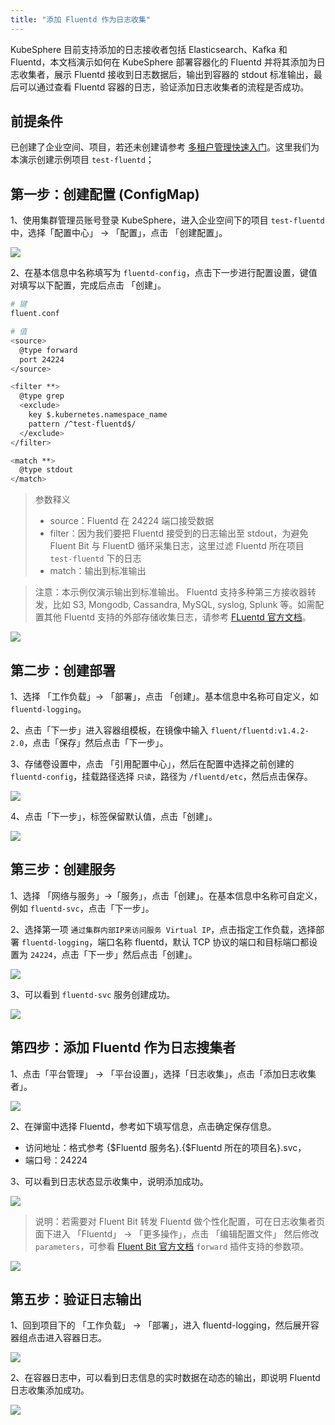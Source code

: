 ```yaml
---
title: "添加 Fluentd 作为日志收集"
---
```


KubeSphere 目前支持添加的日志接收者包括 Elasticsearch、Kafka 和 Fluentd，本文档演示如何在 KubeSphere 部署容器化的 Fluentd 并将其添加为日志收集者，展示 Fluentd 接收到日志数据后，输出到容器的 stdout 标准输出，最后可以通过查看 Fluentd 容器的日志，验证添加日志收集者的流程是否成功。

## 前提条件

已创建了企业空间、项目，若还未创建请参考 [多租户管理快速入门](../../quick-start/admin-quick-start)。这里我们为本演示创建示例项目 `test-fluentd`；

## 第一步：创建配置 (ConfigMap)

1、使用集群管理员账号登录 KubeSphere，进入企业空间下的项目 `test-fluentd` 中，选择「配置中心」 → 「配置」，点击 「创建配置」。

![](https://pek3b.qingstor.com/kubesphere-docs/png/20190514231449.png)

2、在基本信息中名称填写为 `fluentd-config`，点击下一步进行配置设置，键值对填写以下配置，完成后点击 「创建」。

```bash
# 键
fluent.conf

# 值
<source>
  @type forward
  port 24224
</source>

<filter **>
  @type grep
  <exclude>
    key $.kubernetes.namespace_name
    pattern /^test-fluentd$/
  </exclude>
</filter>

<match **>
  @type stdout
</match>
```

> 参数释义
> - source：Fluentd 在 24224 端口接受数据
> - filter：因为我们要把 Fluentd 接受到的日志输出至 stdout，为避免 Fluent Bit 与 FluentD 循环采集日志，这里过滤 Fluentd 所在项目 `test-fluentd` 下的日志 
> - match：输出到标准输出

> 注意：本示例仅演示输出到标准输出。 Fluentd 支持多种第三方接收器转发，比如 S3, Mongodb, Cassandra, MySQL, syslog, Splunk 等。如需配置其他 Fluentd 支持的外部存储收集日志，请参考 [FLuentd 官方文档](https://docs.fluentd.org/output)。

![](https://pek3b.qingstor.com/kubesphere-docs/png/20190514232334.png)

## 第二步：创建部署

1、选择 「工作负载」→ 「部署」，点击 「创建」。基本信息中名称可自定义，如 `fluentd-logging`。

2、点击「下一步」进入容器组模板，在镜像中输入 `fluent/fluentd:v1.4.2-2.0`，点击「保存」然后点击「下一步」。

3、存储卷设置中，点击 「引用配置中心」，然后在配置中选择之前创建的 `fluentd-config`，挂载路径选择 `只读`，路径为 `/fluentd/etc`，然后点击保存。

![](https://pek3b.qingstor.com/kubesphere-docs/png/20190514233553.png)

4、点击「下一步」，标签保留默认值，点击「创建」。

![](https://pek3b.qingstor.com/kubesphere-docs/png/20190514233918.png)

## 第三步：创建服务

1、选择 「网络与服务」→「服务」，点击「创建」。在基本信息中名称可自定义，例如 `fluentd-svc`，点击「下一步」。

2、选择第一项 `通过集群内部IP来访问服务 Virtual IP`，点击指定工作负载，选择部署 `fluentd-logging`，端口名称 fluentd，默认 TCP 协议的端口和目标端口都设置为 `24224`，点击「下一步」然后点击「创建」。

![](https://pek3b.qingstor.com/kubesphere-docs/png/20190514234315.png)

3、可以看到 `fluentd-svc` 服务创建成功。

![](https://pek3b.qingstor.com/kubesphere-docs/png/20190514234627.png)

## 第四步：添加 Fluentd 作为日志搜集者

1、点击「平台管理」 → 「平台设置」，选择「日志收集」，点击「添加日志收集者」。

![](https://pek3b.qingstor.com/kubesphere-docs/png/20190514234854.png)

2、在弹窗中选择 Fluentd，参考如下填写信息，点击确定保存信息。

- 访问地址：格式参考 {$Fluentd 服务名}.{$Fluentd 所在的项目名}.svc，
- 端口号：24224

3、可以看到日志状态显示收集中，说明添加成功。

![](https://pek3b.qingstor.com/kubesphere-docs/png/20190514235411.png)

> 说明：若需要对 Fluent Bit 转发 Fluentd 做个性化配置，可在日志收集者页面下进入 「Fluentd」 → 「更多操作」，点击 「编辑配置文件」 然后修改 `parameters`，可参看 [Fluent Bit 官方文档](https://docs.fluentbit.io/manual/output/forward) `forward` 插件支持的参数项。

![](https://pek3b.qingstor.com/kubesphere-docs/png/20190517112230.png)

## 第五步：验证日志输出

1、回到项目下的 「工作负载」 → 「部署」，进入 fluentd-logging，然后展开容器组点击进入容器日志。

![](https://pek3b.qingstor.com/kubesphere-docs/png/20190514235728.png)

2、在容器日志中，可以看到日志信息的实时数据在动态的输出，即说明 Fluentd 日志收集添加成功。

![](https://pek3b.qingstor.com/kubesphere-docs/png/20190514235834.png)